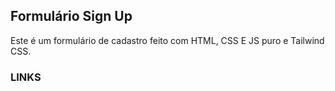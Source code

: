 ## Formulário Sign Up

Este é um formulário de cadastro feito com HTML, CSS E JS puro e Tailwind CSS.

### LINKS
